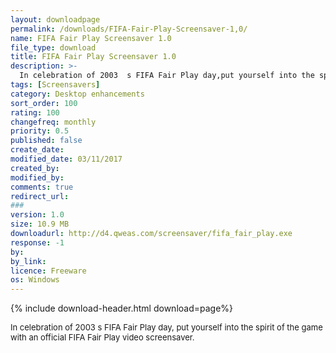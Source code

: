 ```yaml
---
layout: downloadpage
permalink: /downloads/FIFA-Fair-Play-Screensaver-1,0/
name: FIFA Fair Play Screensaver 1.0
file_type: download
title: FIFA Fair Play Screensaver 1.0
description: >-
  In celebration of 2003  s FIFA Fair Play day,put yourself into the spirit of the game with an official FIFA Fair Play screensaver
tags: [Screensavers]
category: Desktop enhancements
sort_order: 100
rating: 100
changefreq: monthly
priority: 0.5
published: false
create_date: 
modified_date: 03/11/2017
created_by: 
modified_by: 
comments: true
redirect_url: 
### 
version: 1.0
size: 10.9 MB
downloadurl: http://d4.qweas.com/screensaver/fifa_fair_play.exe
response: -1
by: 
by_link: 
licence: Freeware
os: Windows
---
```


{% include download-header.html download=page%}

<p style="fix-download-text !important">
<p><font size="2">In celebration of 2003 s FIFA Fair Play day, put yourself into the spirit of the game with an official FIFA Fair Play video screensaver.</font></p></p>
